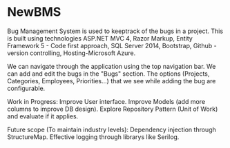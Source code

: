 # NewBMS

Bug Management System is used to keeptrack of the bugs in a project.
This is built using technologies ASP.NET MVC 4, Razor Markup, Entity Framework 5 - Code first approach, SQL Server 2014, Bootstrap, Github - version controlling, Hosting-Microsoft Azure.

We can navigate through the application using the top navigation bar.
We can add and edit the bugs in the "Bugs" section. The options (Projects, Categories, Employees, Priorities...) that we see while adding the bug are configurable.

Work in Progress:
Improve User interface.
Improve Models (add more columns to improve DB design).
Explore Repository Pattern (Unit of Work) and evaluate if it applies.

Future scope (To maintain industry levels):
Dependency injection through StructureMap.
Effective logging through librarys like Serilog.